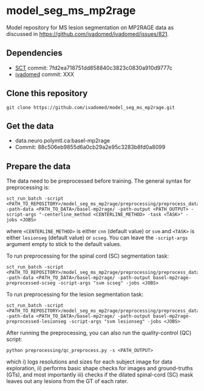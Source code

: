 # model_seg_ms_mp2rage

Model repository for MS lesion segmentation on MP2RAGE data as discussed in https://github.com/ivadomed/ivadomed/issues/821.

## Dependencies

- [SCT](https://spinalcordtoolbox.com/) commit: 7fd2ea718751dd858840c3823c0830a910d9777c
- [ivadomed](https://ivadomed.org) commit: XXX

## Clone this repository

~~~
git clone https://github.com/ivadomed/model_seg_ms_mp2rage.git
~~~

## Get the data

- data.neuro.polymtl.ca:basel-mp2rage
- Commit: 88c506eb9855d6a0cb29a2e95c3283b8fd0a8099
 
## Prepare the data

The data need to be preprocessed before training. The general syntax for preprocessing is:

~~~
sct_run_batch -script <PATH_TO_REPOSITORY>/model_seg_ms_mp2rage/preprocessing/preprocess_data.sh -path-data <PATH_TO_DATA>/basel-mp2rage/ -path-output <PATH_OUTPUT> -script-args "-centerline_method <CENTERLINE_METHOD> -task <TASK>" -jobs <JOBS>
~~~

where `<CENTERLINE_METHOD>` is either `cnn` (default value) or `svm` and 
`<TASK>` is either `lesionseg` (default value) or `scseg`. You can leave the `-script-args` 
argument empty to stick to the default values.

To run preprocessing for the spinal cord (SC) segmentation task:

~~~
sct_run_batch -script <PATH_TO_REPOSITORY>/model_seg_ms_mp2rage/preprocessing/preprocess_data.sh -path-data <PATH_TO_DATA>/basel-mp2rage/ -path-output basel-mp2rage-preprocessed-scseg -script-args "svm scseg" -jobs <JOBS>
~~~

To run preprocessing for the lesion segmentation task:

~~~
sct_run_batch -script <PATH_TO_REPOSITORY>/model_seg_ms_mp2rage/preprocessing/preprocess_data.sh -path-data <PATH_TO_DATA>/basel-mp2rage/ -path-output basel-mp2rage-preprocessed-lesionseg -script-args "svm lesionseg" -jobs <JOBS>
~~~

After running the preprocessing, you can also run the quality-control (QC) script:
```
python preprocessing/qc_preprocess.py -s <PATH_OUTPUT>
```
which i) logs resolutions and sizes for each subject image for data exploration, 
ii) performs basic shape checks for images and ground-truths (GTs), and most importantly 
iii) checks if the dilated spinal-cord (SC) mask leaves out any lesions from the GT of each rater.
